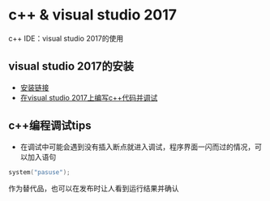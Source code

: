 # c++ & visual studio 2017
c++ IDE：visual  studio 2017的使用
## visual studio 2017的安装
* [安装链接](https://www.visualstudio.com/zh-hans/?rr=https%3A%2F%2Fwww.bing.com%2F)
* [在visual studio 2017上编写c++代码并调试](https://docs.microsoft.com/zh-cn/cpp/build/vscpp-step-1-create)
## c++编程调试tips
* 在调试中可能会遇到没有插入断点就进入调试，程序界面一闪而过的情况，可以加入语句
```c++
system("pasuse");
```
  作为替代品，也可以在发布时让人看到运行结果并确认
